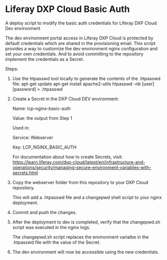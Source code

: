 # Liferay DXP Cloud Basic Auth
A deploy script to modify the basic auth credentials for Liferay DXP Cloud Dev environment


The dev environment portal access in Liferay DXP Cloud is protected by default credentials which are shared in the provisioning email. 
This script provides a way to customize the dev environment nginx configuration and set your own credentials. 
And to avoid committing to the repository implement the credentials  as a Secret.

Steps:

1. Use the htpasswd tool locally to generate the contents of the .htpasswd file:
	apt-get update
	apt-get install apache2-utils
	htpasswd -nb [user] [password] > .htpasswd
	
2. Create a Secret in the DXP Cloud DEV environment:
	
	Name: lcp-nginx-basic-auth
	
	Value: the output from Step 1
	
	Used in:
	
	Service: Webserver
	
	Key: LCP_NGINX_BASIC_AUTH
	
	For documentation about how to create Secrets, visit: https://learn.liferay.com/dxp-cloud/latest/en/infrastructure-and-operations/security/managing-secure-environment-variables-with-secrets.html	

3. Copy the webserver folder from this repository to your DXP Cloud repository.
	
	This will add a .htpasswd file and a changepwd shell script to your nginx deployment.
	
4. Commit and push the changes.

5. After the deployment to dev is completed, verify that the changepwd.sh script was executed in the nginx logs.

	The changepwd.sh script replaces the environment varialbe in the .htpasswd file with the value of the Secret.

6. The dev environment will now be accessible using the new credentials.

